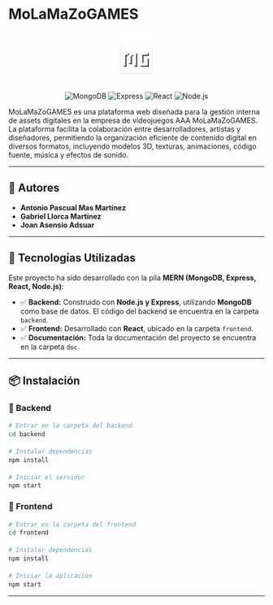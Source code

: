   # MoLaMaZoGAMES
<p align="center">
  <img src="frontend/public/assets/logo.png" alt="MoLaMaZoGAMES Logo" style="width:100px;"/>
</p>
<p align="center">
  <img src="https://img.shields.io/badge/MongoDB-47A248?style=for-the-badge&logo=mongodb&logoColor=white" alt="MongoDB">
  <img src="https://img.shields.io/badge/Express-000000?style=for-the-badge&logo=express&logoColor=white" alt="Express">
  <img src="https://img.shields.io/badge/React-61DAFB?style=for-the-badge&logo=react&logoColor=black" alt="React">
  <img src="https://img.shields.io/badge/Node.js-339933?style=for-the-badge&logo=node.js&logoColor=white" alt="Node.js">
</p>

MoLaMaZoGAMES es una plataforma web diseñada para la gestión interna de assets digitales en la empresa de videojuegos AAA MoLaMaZoGAMES. La plataforma facilita la colaboración entre desarrolladores, artistas y diseñadores, permitiendo la organización eficiente de contenido digital en diversos formatos, incluyendo modelos 3D, texturas, animaciones, código fuente, música y efectos de sonido.

---

## 👥 Autores

- **Antonio Pascual Mas Martínez**
- **Gabriel Llorca Martínez**
- **Joan Asensio Adsuar**

---

## 🚀 Tecnologías Utilizadas

Este proyecto ha sido desarrollado con la pila **MERN (MongoDB, Express, React, Node.js)**:

- ✅ **Backend:** Construido con **Node.js y Express**, utilizando **MongoDB** como base de datos. El código del backend se encuentra en la carpeta `backend`.
- ✅ **Frontend:** Desarrollado con **React**, ubicado en la carpeta `frontend`.
- ✅ **Documentación:** Toda la documentación del proyecto se encuentra en la carpeta `doc`.

---

## 📦 Instalación

### 🔧 Backend
```bash
# Entrar en la carpeta del backend
cd backend

# Instalar dependencias
npm install

# Iniciar el servidor
npm start
```

### 🎨 Frontend
```bash
# Entrar en la carpeta del frontend
cd frontend

# Instalar dependencias
npm install

# Iniciar la aplicación
npm start
```


---